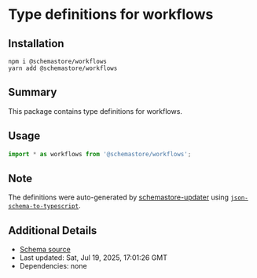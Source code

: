 # Type definitions for workflows

## Installation

```
npm i @schemastore/workflows
yarn add @schemastore/workflows
```

## Summary

This package contains type definitions for workflows.

## Usage

```ts
import * as workflows from '@schemastore/workflows';
```

## Note

The definitions were auto-generated by [schemastore-updater](https://github.com/ffflorian/schemastore-updater) using [`json-schema-to-typescript`](https://www.npmjs.com/package/json-schema-to-typescript).

## Additional Details

* [Schema source](https://github.com/SchemaStore/schemastore/tree/master/src/schemas/json/workflows)
* Last updated: Sat, Jul 19, 2025, 17:01:26 GMT
* Dependencies: none

